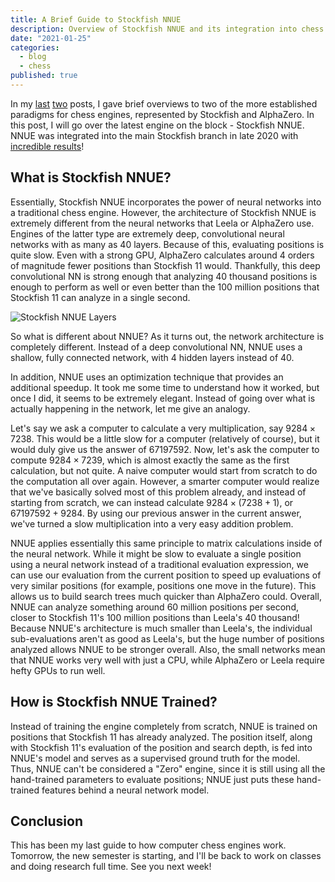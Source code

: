 ```yaml
---
title: A Brief Guide to Stockfish NNUE
description: Overview of Stockfish NNUE and its integration into chess engines.
date: "2021-01-25"
categories:
  - blog
  - chess
published: true
---
```


In my [last](https://saumikn.com/blog/guide-to-traditional-chess-engines/) [two](https://saumikn.com/blog/a-brief-guide-to-neural-network-chess-engines/) posts, I gave brief overviews to two of the more established paradigms for chess engines, represented by Stockfish and AlphaZero. In this post, I will go over the latest engine on the block - Stockfish NNUE. NNUE was integrated into the main Stockfish branch in late 2020 with [incredible results](https://www.chess.com/news/view/stockfish-12-released-130-elo-points-stronger)!

## What is Stockfish NNUE?

Essentially, Stockfish NNUE incorporates the power of neural networks into a traditional chess engine. However, the architecture of Stockfish NNUE is extremely different from the neural networks that Leela or AlphaZero use. Engines of the latter type are extremely deep, convolutional neural networks with as many as 40 layers. Because of this, evaluating positions is quite slow. Even with a strong GPU, AlphaZero calculates around 4 orders of magnitude fewer positions than Stockfish 11 would. Thankfully, this deep convolutional NN is strong enough that analyzing 40 thousand positions is enough to perform as well or even better than the 100 million positions that Stockfish 11 can analyze in a single second.

![Stockfish NNUE Layers](https://www.chessprogramming.org/images/thumb/6/66/StockfishNNUELayers.png/1024px-StockfishNNUELayers.png)

So what is different about NNUE? As it turns out, the network architecture is completely different. Instead of a deep convolutional NN, NNUE uses a shallow, fully connected network, with 4 hidden layers instead of 40.

In addition, NNUE uses an optimization technique that provides an additional speedup. It took me some time to understand how it worked, but once I did, it seems to be extremely elegant. Instead of going over what is actually happening in the network, let me give an analogy.

Let's say we ask a computer to calculate a very multiplication, say $9284 \times 7238$. This would be a little slow for a computer (relatively of course), but it would duly give us the answer of $67197592$. Now, let's ask the computer to compute $9284 \times 7239$, which is almost exactly the same as the first calculation, but not quite. A naive computer would start from scratch to do the computation all over again. However, a smarter computer would realize that we've basically solved most of this problem already, and instead of starting from scratch, we can instead calculate $9284 \times (7238 + 1)$, or $67197592 + 9284$. By using our previous answer in the current answer, we've turned a slow multiplication into a very easy addition problem.

NNUE applies essentially this same principle to matrix calculations inside of the neural network. While it might be slow to evaluate a single position using a neural network instead of a traditional evaluation expression, we can use our evaluation from the current position to speed up evaluations of very similar positions (for example, positions one move in the future). This allows us to build search trees much quicker than AlphaZero could. Overall, NNUE can analyze something around 60 million positions per second, closer to Stockfish 11's 100 million positions than Leela's 40 thousand! Because NNUE's architecture is much smaller than Leela's, the individual sub-evaluations aren't as good as Leela's, but the huge number of positions analyzed allows NNUE to be stronger overall. Also, the small networks mean that NNUE works very well with just a CPU, while AlphaZero or Leela require hefty GPUs to run well.

## How is Stockfish NNUE Trained?

Instead of training the engine completely from scratch, NNUE is trained on positions that Stockfish 11 has already analyzed. The position itself, along with Stockfish 11's evaluation of the position and search depth, is fed into NNUE's model and serves as a supervised ground truth for the model. Thus, NNUE can't be considered a "Zero" engine, since it is still using all the hand-trained parameters to evaluate positions; NNUE just puts these hand-trained features behind a neural network model.

## Conclusion

This has been my last guide to how computer chess engines work. Tomorrow, the new semester is starting, and I'll be back to work on classes and doing research full time. See you next week!
